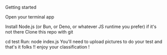 Getting started



Open your terminal app


Install Node.js (or Bun, or Deno, or whatever JS runtime you prefer) if it's not there
Clone this repo with git

cd test
Run:
node index.js
You'll need to upload pictures to do your test and that's it folks !! enjoy your classification !
